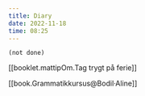 ```yaml
---
title: Diary
date: 2022-11-18
time: 08:25
---
```


```tasks
(not done)
```

[[booklet.mattipOm.Tag trygt på ferie]]

[[book.Grammatikkursus@Bodil·Aline]]

